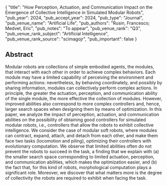 {
  "title": "How Perception, Actuation, and Communication Impact on the Emergence of Collective Intelligence in Simulated Modular Robots",
  "pub_year": 2024,
  "pub_accept_year": 2024,
  "pub_type": "Journal",
  "pub_venue_name": "Artificial Life",
  "pub_authors": "Rusin, Francesco; Medvet, Eric",
  "pub_notes": "To appear",
  "pub_venue_rank": "Q3",
  "pub_venue_rank_subject": "Artificial Intelligence",
  "pub_venue_rank_source": "scimagojr",
  "pub_important": false
}

## Abstract
Modular robots are collections of simple embodied agents, the modules, that interact with each other in order to achieve complex behaviors. Each module may have a limited capability of perceiving the environment and performing actions: nevertheless, by behaving coordinately, and possibly by sharing information, modules can collectively perform complex actions. In principle, the greater the actuation, perception, and communication ability of the single module, the more effective the collection of modules. However, improved abilities also correspond to more complex controllers and, hence, larger search spaces when designing them by means of optimization. In this paper, we analyze the impact of perception, actuation, and communication abilities on the possibility of obtaining good controllers for simulated modular robots, i.e., controllers that allow the robots to exhibit collective intelligence. We consider the case of modular soft robots, where modules can contract, expand, attach, and detach from each other, and make them face two tasks (locomotion and piling), optimizing their controllers with evolutionary computation. We observe that limited abilities often do not prevent the robots to succeed in the task, a finding that we explain with (a) the smaller search space corresponding to limited actuation, perception, and communication abilities, which makes the optimization easier, and (b) the fact that, for this kind of robots, morphological computation plays a significant role. Moreover, we discover that what matters more is the degree of collectivity the robots are required to exhibit when facing the task.
